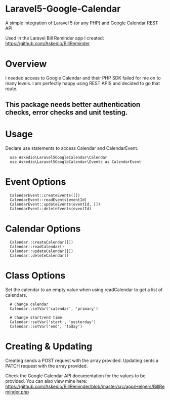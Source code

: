 # Laravel5-Google-Calendar
A simple integration of Laravel 5 (or any PHP) and Google Calendar REST API

Used in the Laravel Bill Reminder app I created:
https://github.com/Askedio/BillReminder

# Overview
I needed access to Google Calendar and their PHP SDK failed for me on to many levels. I am perfectly happy using REST APIS and decided to go that route.


## This package needs better authentication checks, error checks and unit testing.

# Usage

Declare use statements to access Calendar and CalendarEvent.
~~~
  use Askedio\Laravel5GoogleCalendar\Calendar
  use Askedio\Laravel5GoogleCalendar\Events as CalendarEvent
~~~


# Event Options

~~~
  CalendarEvent::createEvents([])
  CalendarEvent::readEvents(eventId)
  CalendarEvent::updateEvents(eventId, [])
  CalendarEvent::deleteEvents(eventId)
~~~

# Calendar Options

~~~
  Calendar::createCalendar([])
  Calendar::readCalendar()
  Calendar::updateCalendar([])
  Calendar::deleteCalendar()
~~~

# Class Options
Set the calendar to an empty value when using readCalendar to get a list of calendars.

~~~
  # Change calendar
  Calendar::setVar('calendar', 'primary')

  # Change start/end time
  Calendar::setVar('start', 'yesterday')
  Calendar::setVar('end', 'today')
~~~


# Creating & Updating
Creating sends a POST request with the array provided. Updating sents a PATCH request with the array provided.

Check the Google Calendar API documentation for the values to be provided. You can also view mine here:
https://github.com/Askedio/BillReminder/blob/master/src/app/Helpers/BillReminder.php